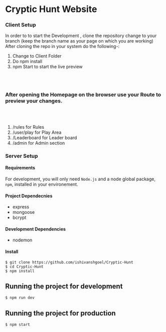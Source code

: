 # Cryptic Hunt Website

### Client Setup
In order to to start the Development , clone the repository change to your branch (keep the branch name as your page on which you are working)
 After cloning the repo in your system do the following-:
 <ol>
  <li>Change to Client Folder</li>
  <li>Do npm install</li>
  <li> npm Start to start the live preview </li>
  </ol>
  <br></br>
   <h3>After opening the Homepage on the browser use your Route to preview your changes.</h3>
  <br></br>
  <ol>
  <li> /rules for Rules</li>
  <li> /user/play for Play Area</li>
  <li> /Leaderboard for Leader board</li>
  <li> /admin for Admin section </li>
  </ol>

### Server Setup

#### Requirements

For development, you will only need ```Node.js``` and a node global package, ```npm```, installed in your environement.

#### Project Dependecnies
* express
* mongoose
* bcrypt

#### Development Dependencies
* nodemon

#### Install

    $ git clone https://github.com/ishivanshgoel/Cryptic-Hunt
    $ cd Cryptic-Hunt
    $ npm install

## Running the project for development

    $ npm run dev

## Running the project for production

    $ npm start